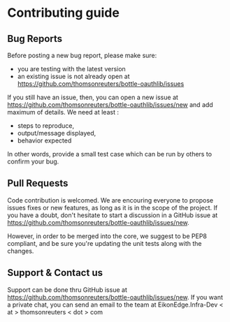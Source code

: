 # Contributing guide

## Bug Reports

Before posting a new bug report, please make sure:
- you are testing with the latest version
- an existing issue is not already open at https://github.com/thomsonreuters/bottle-oauthlib/issues

If you still have an issue, then, you can open a new issue at https://github.com/thomsonreuters/bottle-oauthlib/issues/new and add maximum of details. We need at least :
- steps to reproduce,
- output/message displayed,
- behavior expected 

In other words, provide a small test case which can be run by others to confirm your bug.


## Pull Requests

Code contribution is welcomed. We are encouring everyone to propose issues fixes or new features, as long as it is in the scope of the project. If you have a doubt, don't hesitate to start a discussion in a GitHub issue at https://github.com/thomsonreuters/bottle-oauthlib/issues/new.

However, in order to be merged into the core, we suggest to be PEP8 compliant, and be sure you're updating the unit tests along with the changes.



## Support & Contact us

Support can be done thru GitHub issue at https://github.com/thomsonreuters/bottle-oauthlib/issues/new. If you want a private chat, you can send an email to the team at  EikonEdge.Infra-Dev < at > thomsonreuters < dot > com 
